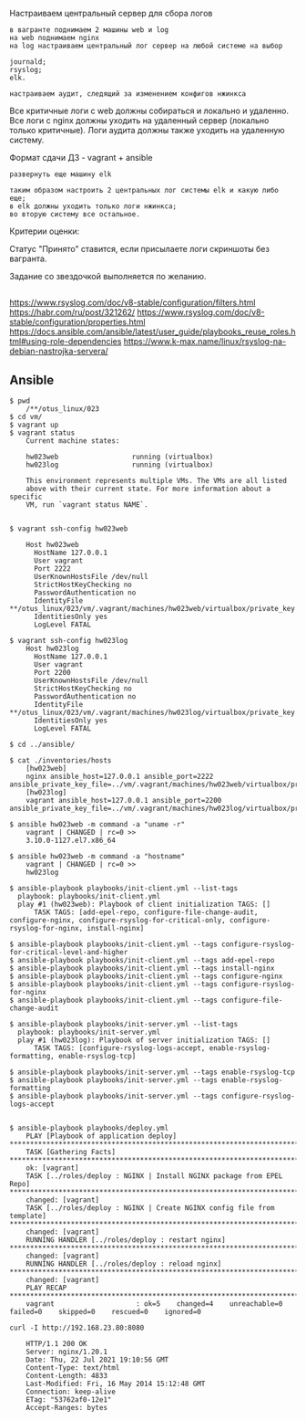 Настраиваем центральный сервер для сбора логов

    в вагранте поднимаем 2 машины web и log
    на web поднимаем nginx
    на log настраиваем центральный лог сервер на любой системе на выбор

    journald;
    rsyslog;
    elk.

    настраиваем аудит, следящий за изменением конфигов нжинкса

Все критичные логи с web должны собираться и локально и удаленно. 
Все логи с nginx должны уходить на удаленный сервер (локально только критичные). 
Логи аудита должны также уходить на удаленную систему.

Формат сдачи ДЗ - vagrant + ansible

    развернуть еще машину elk

    таким образом настроить 2 центральных лог системы elk и какую либо еще;
    в elk должны уходить только логи нжинкса;
    во вторую систему все остальное.

Критерии оценки:

Статус "Принято" ставится, если присылаете логи скриншоты без вагранта.

Задание со звездочкой выполняется по желанию.

##

https://www.rsyslog.com/doc/v8-stable/configuration/filters.html
https://habr.com/ru/post/321262/
https://www.rsyslog.com/doc/v8-stable/configuration/properties.html
https://docs.ansible.com/ansible/latest/user_guide/playbooks_reuse_roles.html#using-role-dependencies
https://www.k-max.name/linux/rsyslog-na-debian-nastrojka-servera/

##  Ansible

```shell
$ pwd
    /**/otus_linux/023
$ cd vm/
$ vagrant up
$ vagrant status
    Current machine states:
    
    hw023web                  running (virtualbox)
    hw023log                  running (virtualbox)
    
    This environment represents multiple VMs. The VMs are all listed
    above with their current state. For more information about a specific
    VM, run `vagrant status NAME`.


$ vagrant ssh-config hw023web
    
    Host hw023web
      HostName 127.0.0.1
      User vagrant
      Port 2222
      UserKnownHostsFile /dev/null
      StrictHostKeyChecking no
      PasswordAuthentication no
      IdentityFile **/otus_linux/023/vm/.vagrant/machines/hw023web/virtualbox/private_key
      IdentitiesOnly yes
      LogLevel FATAL

$ vagrant ssh-config hw023log
    Host hw023log
      HostName 127.0.0.1
      User vagrant
      Port 2200
      UserKnownHostsFile /dev/null
      StrictHostKeyChecking no
      PasswordAuthentication no
      IdentityFile **/otus_linux/023/vm/.vagrant/machines/hw023log/virtualbox/private_key
      IdentitiesOnly yes
      LogLevel FATAL

$ cd ../ansible/

$ cat ./inventories/hosts 
    [hw023web]
    nginx ansible_host=127.0.0.1 ansible_port=2222 ansible_private_key_file=../vm/.vagrant/machines/hw023web/virtualbox/private_key
    [hw023log]
    vagrant ansible_host=127.0.0.1 ansible_port=2200 ansible_private_key_file=../vm/.vagrant/machines/hw023log/virtualbox/private_key

$ ansible hw023web -m command -a "uname -r"
    vagrant | CHANGED | rc=0 >>
    3.10.0-1127.el7.x86_64
    
$ ansible hw023web -m command -a "hostname"
    vagrant | CHANGED | rc=0 >>
    hw023log

$ ansible-playbook playbooks/init-client.yml --list-tags
  playbook: playbooks/init-client.yml
  play #1 (hw023web): Playbook of client initialization TAGS: []
      TASK TAGS: [add-epel-repo, configure-file-change-audit, configure-nginx, configure-rsyslog-for-critical-only, configure-rsyslog-for-nginx, install-nginx]

$ ansible-playbook playbooks/init-client.yml --tags configure-rsyslog-for-critical-level-and-higher
$ ansible-playbook playbooks/init-client.yml --tags add-epel-repo
$ ansible-playbook playbooks/init-client.yml --tags install-nginx
$ ansible-playbook playbooks/init-client.yml --tags configure-nginx
$ ansible-playbook playbooks/init-client.yml --tags configure-rsyslog-for-nginx
$ ansible-playbook playbooks/init-client.yml --tags configure-file-change-audit

$ ansible-playbook playbooks/init-server.yml --list-tags
  playbook: playbooks/init-server.yml
  play #1 (hw023log): Playbook of server initialization TAGS: []
      TASK TAGS: [configure-rsyslog-logs-accept, enable-rsyslog-formatting, enable-rsyslog-tcp]

$ ansible-playbook playbooks/init-server.yml --tags enable-rsyslog-tcp
$ ansible-playbook playbooks/init-server.yml --tags enable-rsyslog-formatting
$ ansible-playbook playbooks/init-server.yml --tags configure-rsyslog-logs-accept


$ ansible-playbook playbooks/deploy.yml
    PLAY [Playbook of application deploy] *************************************************************************************************************************************************************
    TASK [Gathering Facts] ****************************************************************************************************************************************************************************
    ok: [vagrant]
    TASK [../roles/deploy : NGINX | Install NGINX package from EPEL Repo] *****************************************************************************************************************************
    changed: [vagrant]
    TASK [../roles/deploy : NGINX | Create NGINX config file from template] ***************************************************************************************************************************
    changed: [vagrant]
    RUNNING HANDLER [../roles/deploy : restart nginx] *************************************************************************************************************************************************
    changed: [vagrant]
    RUNNING HANDLER [../roles/deploy : reload nginx] **************************************************************************************************************************************************
    changed: [vagrant]
    PLAY RECAP ****************************************************************************************************************************************************************************************
    vagrant                    : ok=5    changed=4    unreachable=0    failed=0    skipped=0    rescued=0    ignored=0  

curl -I http://192.168.23.80:8080

    HTTP/1.1 200 OK
    Server: nginx/1.20.1
    Date: Thu, 22 Jul 2021 19:10:56 GMT
    Content-Type: text/html
    Content-Length: 4833
    Last-Modified: Fri, 16 May 2014 15:12:48 GMT
    Connection: keep-alive
    ETag: "53762af0-12e1"
    Accept-Ranges: bytes


```